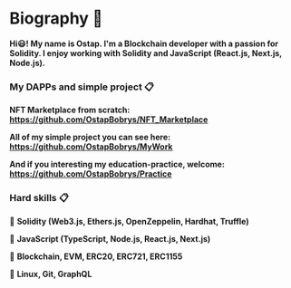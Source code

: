 # Biography :star2:

**Hi:smiley:! My name is Ostap. I'm a Blockchain developer with a passion for Solidity. I enjoy working with Solidity and JavaScript (React.js, Next.js, Node.js).**

### My DAPPs and simple project :clipboard:

**NFT Marketplace from scratch: https://github.com/OstapBobrys/NFT_Marketplace**

**All of my simple project you can see here: https://github.com/OstapBobrys/MyWork**

**And if you interesting my education-practice, welcome: https://github.com/OstapBobrys/Practice**

### Hard skills :clipboard: 

:small_orange_diamond: **Solidity (Web3.js, Ethers.js, OpenZeppelin, Hardhat, Truffle)**

:small_orange_diamond: **JavaScript (TypeScript, Node.js, React.js, Next.js)** 

:small_orange_diamond: **Blockchain, EVM, ERC20, ERC721, ERC1155**

:small_orange_diamond: **Linux, Git, GraphQL**
